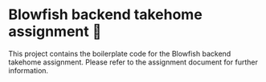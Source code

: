 # Blowfish backend takehome assignment 🐡

This project contains the boilerplate code for the Blowfish backend takehome assignment. Please refer to the assignment document for further information.
